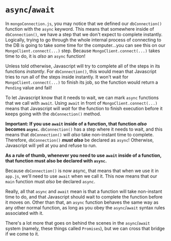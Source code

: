 # `async`/`await`

In `mongoConnection.js`, you may notice that we defined our `dbConnection()` function with the `async` keyword. This means that somewhere inside of `dbConnection()`, we have a step that we don't expect to complete instantly. Logically, trying to go through the whole internal process of connecting to the DB is going to take some time for the computer...you can see this on our `MongoClient.connect(...)` step. Because `MongoClient.connect(...)` takes time to do, it is *also* an `async` function!

Unless told otherwise, Javascript will try to complete all of the steps in its functions *instantly*. For `dbConnection()`, this would mean that Javascript tries to run all of the steps inside instantly. It won't wait for `MongoClient.connect(...)` to finish its job, so the function would return a `Pending` value and fail!

To let Javascript know that it needs to wait, we can mark `async` functions that we call with `await`. Using `await` in front of `MongoClient.connect(...)` means that Javascript will *wait* for the function to finish execution before it keeps going with the `dbConnection()` method.

**Important: If you use `await` inside of a function, that function ***also*** becomes `async`.** `dbConnection()` has a step where it needs to wait, and this means that `dbConnection()` will *also* take non-instant time to complete. Therefore, `dbConnection()` ***must also*** be declared as `async`! Otherwise, Javascript will yell at you and refuse to run.

**As a rule of thumb, whenever you need to use `await` inside of a function, that function must also be declared with `async`.**

Because `dbConnection()` is now async, that means that when we use it in `app.js`, we'll need to use `await` when we call it. This now means that our `main` function must *also* be declared `async`.

Really, all that `async` and `await` mean is that a function will take non-instant time to do, and that Javascript should wait to complete the function before it moves on. Other than that, an `async` function behaves the same way as any other normal function, as long as you obey the `async`/`await` syntax rules associated with it.

There's a lot more that goes on behind the scenes in the `async`/`await` system (namely, these things called `Promises`), but we can cross that bridge if we come to it.
